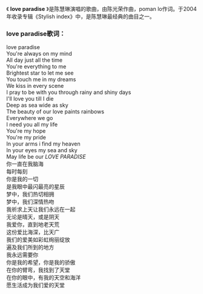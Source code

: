 

《 **love paradise** 》是陈慧琳演唱的歌曲，由陈光荣作曲，poman lo作词。于2004年收录专辑《Stylish
index》中，是陈慧琳最经典的曲目之一。

### love paradise歌词：

love paradise  
You're always on my mind  
All day just all the time  
You're everything to me  
Brightest star to let me see  
You touch me in my dreams  
We kiss in every scene  
I pray to be with you through rainy and shiny days  
I'll love you till I die  
Deep as sea wide as sky  
The beauty of our love paints rainbows  
Everywhere we go  
I need you all my life  
You're my hope  
You're my pride  
In your arms i find my heaven  
In your eyes my sea and sky  
May life be our _LOVE PARADISE_  
你一直在我脑海  
每时每刻  
你是我的一切  
是我眼中最闪最亮的星辰  
梦中，我们热切相拥  
梦中，我们深情热吻  
我祈求上天让我们永远在一起  
无论是晴天，或是阴天  
我爱你，直到地老天荒  
这份爱比海深，比天广  
我们的爱美如彩虹绚丽绽放  
遍及我们所到的地方  
我永远需要你  
你是我的希望，你是我的骄傲  
在你的臂弯，我找到了天堂  
在你的眼中，有我的天空和海洋  
愿生活成为我们爱的天堂

